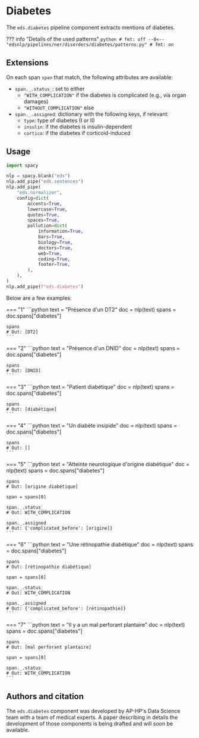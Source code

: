 # Diabetes

The `eds.diabetes` pipeline component extracts mentions of diabetes.

??? info "Details of the used patterns"
    <!-- no-check -->
    ```python
    # fmt: off
    --8<-- "edsnlp/pipelines/ner/disorders/diabetes/patterns.py"
    # fmt: on
    ```

## Extensions

On each span `span` that match, the following attributes are available:

- `span._.status_`: set to either
    - `"WITH_COMPLICATION"` if the diabetes is  complicated (e.g., via organ damages)
    - `"WITHOUT_COMPLICATION"` else
- `span._.assigned`: dictionary with the following keys, if relevant:
    - `type`: type of diabetes (I or II)
    - `insulin`: if the diabetes is insulin-dependent
    - `cortico`: if the diabetes if corticoid-induced

## Usage


```python
import spacy

nlp = spacy.blank("eds")
nlp.add_pipe("eds.sentences")
nlp.add_pipe(
    "eds.normalizer",
    config=dict(
        accents=True,
        lowercase=True,
        quotes=True,
        spaces=True,
        pollution=dict(
            information=True,
            bars=True,
            biology=True,
            doctors=True,
            web=True,
            coding=True,
            footer=True,
        ),
    ),
)
nlp.add_pipe(f"eds.diabetes")
```

Below are a few examples:




=== "1"
    ```python
    text = "Présence d'un DT2"
    doc = nlp(text)
    spans = doc.spans["diabetes"]

    spans
    # Out: [DT2]
    ```



=== "2"
    ```python
    text = "Présence d'un DNID"
    doc = nlp(text)
    spans = doc.spans["diabetes"]

    spans
    # Out: [DNID]
    ```



=== "3"
    ```python
    text = "Patient diabétique"
    doc = nlp(text)
    spans = doc.spans["diabetes"]

    spans
    # Out: [diabétique]
    ```



=== "4"
    ```python
    text = "Un diabète insipide"
    doc = nlp(text)
    spans = doc.spans["diabetes"]

    spans
    # Out: []
    ```



=== "5"
    ```python
    text = "Atteinte neurologique d'origine diabétique"
    doc = nlp(text)
    spans = doc.spans["diabetes"]

    spans
    # Out: [origine diabétique]

    span = spans[0]

    span._.status_
    # Out: WITH_COMPLICATION

    span._.assigned
    # Out: {'complicated_before': [origine]}
    ```



=== "6"
    ```python
    text = "Une rétinopathie diabétique"
    doc = nlp(text)
    spans = doc.spans["diabetes"]

    spans
    # Out: [rétinopathie diabétique]

    span = spans[0]

    span._.status_
    # Out: WITH_COMPLICATION

    span._.assigned
    # Out: {'complicated_before': [rétinopathie]}
    ```



=== "7"
    ```python
    text = "Il y a un mal perforant plantaire"
    doc = nlp(text)
    spans = doc.spans["diabetes"]

    spans
    # Out: [mal perforant plantaire]

    span = spans[0]

    span._.status_
    # Out: WITH_COMPLICATION
    ```

## Authors and citation

The `eds.diabetes` component was developed by AP-HP's Data Science team with a team of medical experts. A paper describing in details the development of those components is being drafted and will soon be available.
